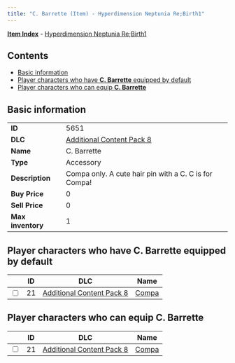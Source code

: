 ```yaml
---
title: "C. Barrette (Item) - Hyperdimension Neptunia Re;Birth1"
---
```


[**Item Index**](/neptunia/rb1/item/index.html) - [Hyperdimension Neptunia Re;Birth1](/neptunia/rb1)

## Contents

- [Basic information](#basic-information)
- [Player characters who have **C. Barrette** equipped by default](#player-characters-who-have-c-barrette-equipped-by-default)
- [Player characters who can equip **C. Barrette**](#player-characters-who-can-equip-c-barrette)

## Basic information

|   |   |
| -- | -- |
| **ID** | 5651 |
| **DLC** | [Additional Content Pack 8](/neptunia/rb1/dlc/17-pack8.html) |
| **Name** | C. Barrette |
| **Type** | Accessory |
| **Description** | Compa only. A cute hair pin with a C. C is for Compa! |
| **Buy Price** | 0 |
| **Sell Price** | 0 |
| **Max inventory** | 1 |

## Player characters who have **C. Barrette** equipped by default

|    | ID | DLC | Name |
| -- | -- | --- | ---- |
| <input type="checkbox" id="rb1-player-17-21" class="trackbox" /> | 21 | [Additional Content Pack 8](/neptunia/rb1/dlc/17-pack8.html) | [Compa](/neptunia/rb1/player/17-21-compa.html) |

## Player characters who can equip **C. Barrette**

|    | ID | DLC | Name |
| -- | -- | --- | ---- |
| <input type="checkbox" id="rb1-player-17-21" class="trackbox" /> | 21 | [Additional Content Pack 8](/neptunia/rb1/dlc/17-pack8.html) | [Compa](/neptunia/rb1/player/17-21-compa.html) |